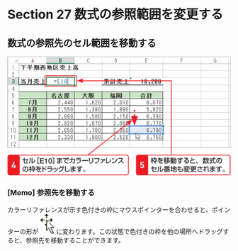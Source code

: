 # Section 27 数式の参照範囲を変更する

## 数式の参照先のセル範囲を移動する

![](003.png)

### [Memo] 参照先を移動する

カラーリファレンスが示す色付きの枠にマウスポインターを合わせると、ポインターの形が ![](icon_pointer3.png) に変わります。この状態で色付きの枠を他の場所へドラッグすると、参照先を移動することができます。
